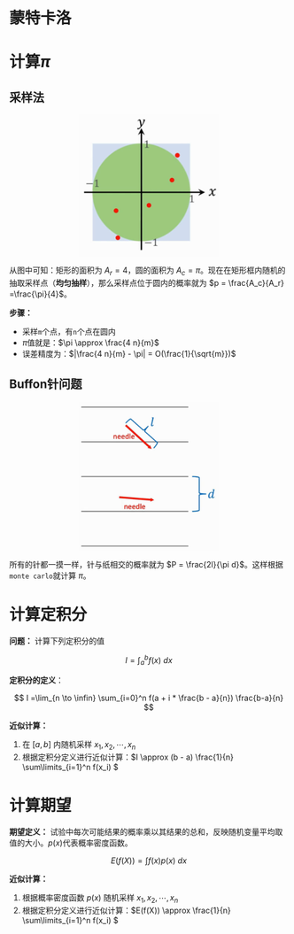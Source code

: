 # 蒙特卡洛

# 计算$\pi$

## 采样法

<p style="text-align:center;"><img src="../../image/reinforceLearning/calculating_pi_1.jpg" width="50%" align="middle" /></p>

从图中可知：矩形的面积为 $A_r = 4$，圆的面积为 $A_c = \pi$。现在在矩形框内随机的抽取采样点（**均匀抽样**），那么采样点位于圆内的概率就为 $p = \frac{A_c}{A_r} =\frac{\pi}{4}$。

**步骤：**

- 采样`m`个点，有`n`个点在圆内
- $\pi$值就是：$\pi \approx \frac{4 n}{m}$ 
- 误差精度为：$|\frac{4 n}{m} - \pi| = O(\frac{1}{\sqrt{m}})$

## Buffon针问题

<p style="text-align:center;"><img src="../../image/reinforceLearning/calculating_pi_buffon.jpg" width="50%" align="middle" /></p>

所有的针都一摸一样，针与纸相交的概率就为 $P = \frac{2l}{\pi d}$。这样根据`monte carlo`就计算 $\pi$。

# 计算定积分

**问题：** 计算下列定积分的值

$$
I = \int_a^b f(x) \ dx
$$


**定积分的定义**：

$$
I =\lim_{n \to \infin} \sum_{i=0}^n f(a + i * \frac{b - a}{n}) \frac{b-a}{n}
$$

**近似计算：**
1. 在 $[a,b]$ 内随机采样 $x_1,x_2,\dotsm,x_n$
2. 根据定积分定义进行近似计算：$I \approx (b - a) \frac{1}{n} \sum\limits_{i=1}^n f(x_i) $

# 计算期望

**期望定义：** 试验中每次可能结果的概率乘以其结果的总和，反映随机变量平均取值的大小。$p(x)$代表概率密度函数。

$$
E(f(X)) = \int f(x) p(x) \ dx
$$


**近似计算：**

1. 根据概率密度函数 $p(x)$ 随机采样 $x_1,x_2,\dotsm,x_n$
2. 根据定积分定义进行近似计算：$E(f(X)) \approx \frac{1}{n} \sum\limits_{i=1}^n f(x_i) $